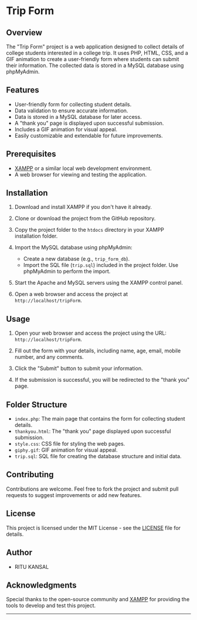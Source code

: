 
# Trip Form

## Overview

The "Trip Form" project is a web application designed to collect details of college students interested in a college trip. It uses PHP, HTML, CSS, and a GIF animation to create a user-friendly form where students can submit their information. The collected data is stored in a MySQL database using phpMyAdmin.

## Features

- User-friendly form for collecting student details.
- Data validation to ensure accurate information.
- Data is stored in a MySQL database for later access.
- A "thank you" page is displayed upon successful submission.
- Includes a GIF animation for visual appeal.
- Easily customizable and extendable for future improvements.

## Prerequisites

- [XAMPP](https://www.apachefriends.org/index.html) or a similar local web development environment.
- A web browser for viewing and testing the application.

## Installation

1. Download and install XAMPP if you don't have it already.

2. Clone or download the project from the GitHub repository.

3. Copy the project folder to the `htdocs` directory in your XAMPP installation folder.

4. Import the MySQL database using phpMyAdmin:
   - Create a new database (e.g., `trip_form_db`).
   - Import the SQL file (`trip.sql`) included in the project folder. Use phpMyAdmin to perform the import.

5. Start the Apache and MySQL servers using the XAMPP control panel.

6. Open a web browser and access the project at `http://localhost/tripForm`.

## Usage

1. Open your web browser and access the project using the URL: `http://localhost/tripForm`.

2. Fill out the form with your details, including name, age, email, mobile number, and any comments.

3. Click the "Submit" button to submit your information.

4. If the submission is successful, you will be redirected to the "thank you" page.

## Folder Structure

- `index.php`: The main page that contains the form for collecting student details.
- `thankyou.html`: The "thank you" page displayed upon successful submission.
- `style.css`: CSS file for styling the web pages.
- `giphy.gif`: GIF animation for visual appeal.
- `trip.sql`: SQL file for creating the database structure and initial data.

## Contributing

Contributions are welcome. Feel free to fork the project and submit pull requests to suggest improvements or add new features.

## License

This project is licensed under the MIT License - see the [LICENSE](LICENSE) file for details.

## Author

- RITU KANSAL

## Acknowledgments

Special thanks to the open-source community and [XAMPP](https://www.apachefriends.org/index.html) for providing the tools to develop and test this project.

---
